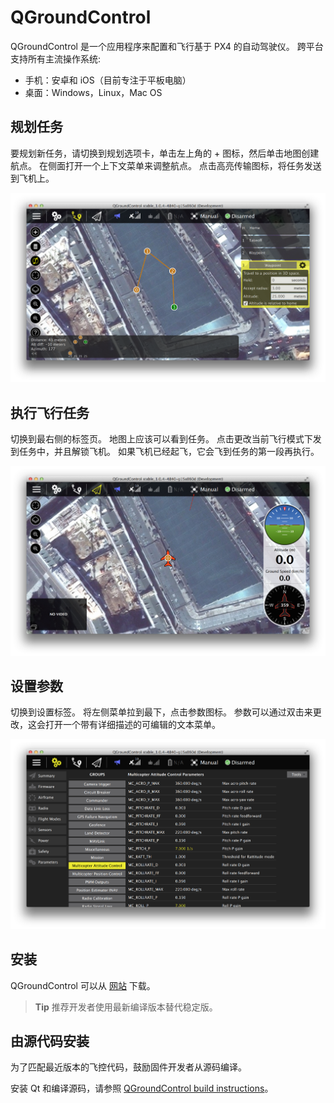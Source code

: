 # QGroundControl

QGroundControl 是一个应用程序来配置和飞行基于 PX4 的自动驾驶仪。 跨平台支持所有主流操作系统:

- 手机：安卓和 iOS（目前专注于平板电脑）
- 桌面：Windows，Linux，Mac OS

## 规划任务

要规划新任务，请切换到规划选项卡，单击左上角的 + 图标，然后单击地图创建航点。 在侧面打开一个上下文菜单来调整航点。 点击高亮传输图标，将任务发送到飞机上。

![](../../assets/gcs/planning-mission.png)

## 执行飞行任务

切换到最右侧的标签页。 地图上应该可以看到任务。 点击更改当前飞行模式下发到任务中，并且解锁飞机。 如果飞机已经起飞，它会飞到任务的第一段再执行。

![](../../assets/gcs/flying-mission.png)

## 设置参数

切换到设置标签。 将左侧菜单拉到最下，点击参数图标。 参数可以通过双击来更改，这会打开一个带有详细描述的可编辑的文本菜单。

![](../../assets/gcs/setting-parameter.png)

## 安装

QGroundControl 可以从 [网站](http://qgroundcontrol.com/downloads) 下载。

> **Tip** 推荐开发者使用最新编译版本替代稳定版。

## 由源代码安装

为了匹配最近版本的飞控代码，鼓励固件开发者从源码编译。

安装 Qt 和编译源码，请参照 [QGroundControl build instructions](https://github.com/mavlink/qgroundcontrol#obtaining-source-code)。